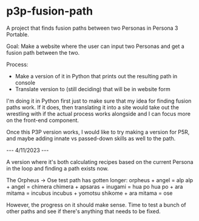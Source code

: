 # p3p-fusion-path
 A project that finds fusion paths between two Personas in Persona 3 Portable.

 Goal: Make a website where the user can input two Personas and get a fusion path
 between the two.

 Process:
 - Make a version of it in Python that prints out the resulting path in console
 - Translate version to (still deciding) that will be in website form

 I'm doing it in Python first just to make sure that my idea for finding fusion paths
 work. If it does, then translating it into a site would take out the wrestling with
 if the actual process works alongside and I can focus more on the front-end component.

 Once this P3P version works, I would like to try making a version for P5R, and maybe
 adding innate vs passed-down skills as well to the path.

 --- 4/11/2023 ---

 A version where it's both calculating recipes based on the current Persona in the loop
 and finding a path exists now.

 The Orpheus -> Ose test path has gotten longer:
 orpheus + angel = alp
 alp + angel = chimera
 chimera + apsaras + inugami = hua po
 hua po + ara mitama = incubus
 incubus + yomotsu shikome + ara mitama = ose

 However, the progress on it should make sense. Time to test a bunch of other paths and see
 if there's anything that needs to be fixed.
